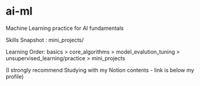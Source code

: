 ﻿# ai-ml
Machine Learning practice for AI fundamentals

Skills Snapshot : mini_projects/

Learning Order:
basics > core_algorithms > model_evalution_tuning > unsupervised_learning/practice > mini_projects

(I strongly recommend Studying with my Notion contents - link is below my profile)

